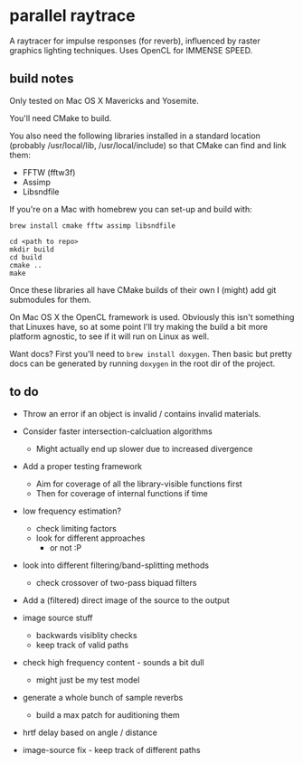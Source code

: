 parallel raytrace
=================

A raytracer for impulse responses (for reverb), influenced by raster graphics
lighting techniques. Uses OpenCL for IMMENSE SPEED.

build notes
-----------

Only tested on Mac OS X Mavericks and Yosemite.

You'll need CMake to build.

You also need the following libraries installed in a standard location (probably
/usr/local/lib, /usr/local/include) so that CMake can find and link them:
* FFTW (fftw3f)
* Assimp
* Libsndfile

If you're on a Mac with homebrew you can set-up and build with:

```
brew install cmake fftw assimp libsndfile

cd <path to repo>
mkdir build
cd build
cmake ..
make
```

Once these libraries all have CMake builds of their own I (might) add git
submodules for them.

On Mac OS X the OpenCL framework is used.
Obviously this isn't something that Linuxes have, so at some point I'll try
making the build a bit more platform agnostic, to see if it will run on Linux
as well.

Want docs?
First you'll need to `brew install doxygen`.
Then basic but pretty docs can be generated by running `doxygen` in the root
dir of the project.

to do
-----

* Throw an error if an object is invalid / contains invalid materials.

* Consider faster intersection-calcluation algorithms
    * Might actually end up slower due to increased divergence

* Add a proper testing framework
    * Aim for coverage of all the library-visible functions first
    * Then for coverage of internal functions if time

* low frequency estimation?
    * check limiting factors
    * look for different approaches
        * or not :P

* look into different filtering/band-splitting methods
    * check crossover of two-pass biquad filters

* Add a (filtered) direct image of the source to the output

* image source stuff
    * backwards visiblity checks
    * keep track of valid paths

* check high frequency content - sounds a bit dull
    * might just be my test model

* generate a whole bunch of sample reverbs
    * build a max patch for auditioning them

* hrtf delay based on angle / distance

* image-source fix - keep track of different paths
